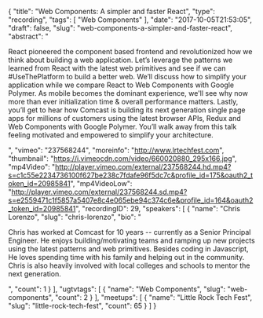 {
  "title": "Web Components: A simpler and faster React",
  "type": "recording",
  "tags": [
    "Web Components"
  ],
  "date": "2017-10-05T21:53:05",
  "draft": false,
  "slug": "web-components-a-simpler-and-faster-react",
  "abstract": "<p>React pioneered the component based frontend and revolutionized how we think about building a web application. Let’s leverage the patterns we learned from React with the latest web primitives and see if we can #UseThePlatform to build a better web. We’ll discuss how to simplify your application while we compare React to Web Components with Google Polymer. As mobile becomes the dominant experience, we'll see why now more than ever initialization time & overall performance matters. Lastly, you’ll get to hear how Comcast is building its next generation single page apps for millions of customers using the latest browser APIs, Redux and Web Components with Google Polymer. You’ll walk away from this talk feeling motivated and empowered to simplify your architecture.</p>",
  "vimeo": "237568244",
  "moreinfo": "http://www.lrtechfest.com",
  "thumbnail": "https://i.vimeocdn.com/video/660020880_295x166.jpg",
  "mp4Video": "http://player.vimeo.com/external/237568244.hd.mp4?s=c1c55e2234736100f627be238c7fdafe96f5dc7c&profile_id=175&oauth2_token_id=20985841",
  "mp4VideoLow": "http://player.vimeo.com/external/237568244.sd.mp4?s=e2559471c1f5857a5407e8c4e065ebe94c374c6e&profile_id=164&oauth2_token_id=20985841",
  "recordingID": 29,
  "speakers": [
    {
      "name": "Chris Lorenzo",
      "slug": "chris-lorenzo",
      "bio": "<p>Chris has worked at Comcast for 10 years -- currently as a Senior Principal Engineer. He enjoys building/motivating teams and ramping up new projects using the latest patterns and web primitives. Besides coding in Javascript, He loves spending time with his family and helping out in the community. Chris is also heavily involved with local colleges and schools to mentor the next generation.</p>",
      "count": 1
    }
  ],
  "ugtvtags": [
    {
      "name": "Web Components",
      "slug": "web-components",
      "count": 2
    }
  ],
  "meetups": [
    {
      "name": "Little Rock Tech Fest",
      "slug": "little-rock-tech-fest",
      "count": 65
    }
  ]
}